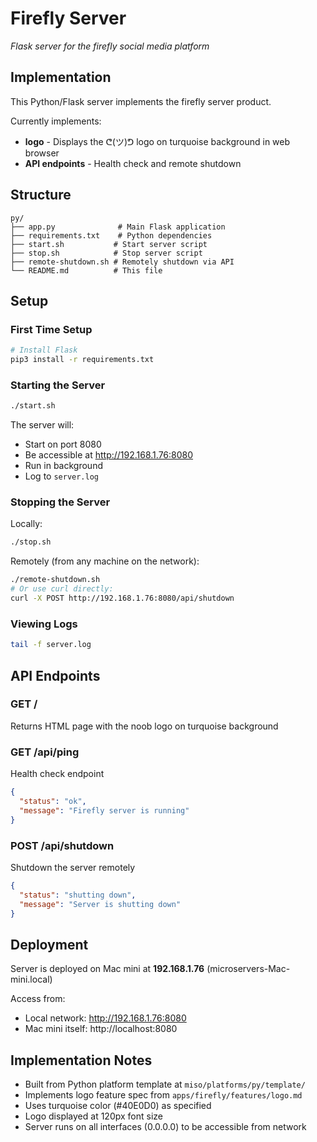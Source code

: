 # Firefly Server

*Flask server for the firefly social media platform*

## Implementation

This Python/Flask server implements the firefly server product.

Currently implements:
- **logo** - Displays the ᕦ(ツ)ᕤ logo on turquoise background in web browser
- **API endpoints** - Health check and remote shutdown

## Structure

```
py/
├── app.py              # Main Flask application
├── requirements.txt    # Python dependencies
├── start.sh           # Start server script
├── stop.sh            # Stop server script
├── remote-shutdown.sh # Remotely shutdown via API
└── README.md          # This file
```

## Setup

### First Time Setup

```bash
# Install Flask
pip3 install -r requirements.txt
```

### Starting the Server

```bash
./start.sh
```

The server will:
- Start on port 8080
- Be accessible at http://192.168.1.76:8080
- Run in background
- Log to `server.log`

### Stopping the Server

Locally:
```bash
./stop.sh
```

Remotely (from any machine on the network):
```bash
./remote-shutdown.sh
# Or use curl directly:
curl -X POST http://192.168.1.76:8080/api/shutdown
```

### Viewing Logs

```bash
tail -f server.log
```

## API Endpoints

### GET /
Returns HTML page with the noob logo on turquoise background

### GET /api/ping
Health check endpoint
```json
{
  "status": "ok",
  "message": "Firefly server is running"
}
```

### POST /api/shutdown
Shutdown the server remotely
```json
{
  "status": "shutting down",
  "message": "Server is shutting down"
}
```

## Deployment

Server is deployed on Mac mini at **192.168.1.76** (microservers-Mac-mini.local)

Access from:
- Local network: http://192.168.1.76:8080
- Mac mini itself: http://localhost:8080

## Implementation Notes

- Built from Python platform template at `miso/platforms/py/template/`
- Implements logo feature spec from `apps/firefly/features/logo.md`
- Uses turquoise color (#40E0D0) as specified
- Logo displayed at 120px font size
- Server runs on all interfaces (0.0.0.0) to be accessible from network
